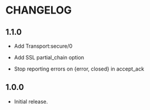 CHANGELOG
=========

1.1.0
-----

 *  Add Transport:secure/0

 *  Add SSL partial_chain option

 *  Stop reporting errors on {error, closed} in accept_ack

1.0.0
-----

 *  Initial release.
